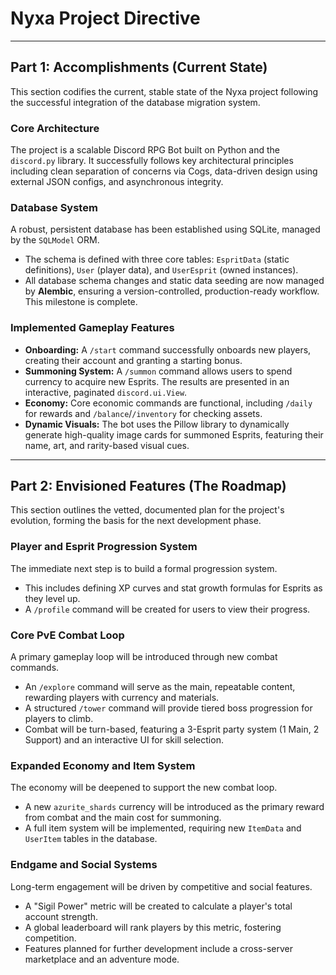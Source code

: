 # Nyxa Project Directive

---

## Part 1: Accomplishments (Current State)

This section codifies the current, stable state of the Nyxa project following the successful integration of the database migration system.

### Core Architecture
The project is a scalable Discord RPG Bot built on Python and the `discord.py` library. It successfully follows key architectural principles including clean separation of concerns via Cogs, data-driven design using external JSON configs, and asynchronous integrity.

### Database System
A robust, persistent database has been established using SQLite, managed by the `SQLModel` ORM.
- The schema is defined with three core tables: `EspritData` (static definitions), `User` (player data), and `UserEsprit` (owned instances).
- All database schema changes and static data seeding are now managed by **Alembic**, ensuring a version-controlled, production-ready workflow. This milestone is complete.

### Implemented Gameplay Features
- **Onboarding:** A `/start` command successfully onboards new players, creating their account and granting a starting bonus.
- **Summoning System:** A `/summon` command allows users to spend currency to acquire new Esprits. The results are presented in an interactive, paginated `discord.ui.View`.
- **Economy:** Core economic commands are functional, including `/daily` for rewards and `/balance`/`/inventory` for checking assets.
- **Dynamic Visuals:** The bot uses the Pillow library to dynamically generate high-quality image cards for summoned Esprits, featuring their name, art, and rarity-based visual cues.

---

## Part 2: Envisioned Features (The Roadmap)

This section outlines the vetted, documented plan for the project's evolution, forming the basis for the next development phase.

### Player and Esprit Progression System
The immediate next step is to build a formal progression system.
- This includes defining XP curves and stat growth formulas for Esprits as they level up.
- A `/profile` command will be created for users to view their progress.

### Core PvE Combat Loop
A primary gameplay loop will be introduced through new combat commands.
- An `/explore` command will serve as the main, repeatable content, rewarding players with currency and materials.
- A structured `/tower` command will provide tiered boss progression for players to climb.
- Combat will be turn-based, featuring a 3-Esprit party system (1 Main, 2 Support) and an interactive UI for skill selection.

### Expanded Economy and Item System
The economy will be deepened to support the new combat loop.
- A new `azurite_shards` currency will be introduced as the primary reward from combat and the main cost for summoning.
- A full item system will be implemented, requiring new `ItemData` and `UserItem` tables in the database.

### Endgame and Social Systems
Long-term engagement will be driven by competitive and social features.
- A "Sigil Power" metric will be created to calculate a player's total account strength.
- A global leaderboard will rank players by this metric, fostering competition.
- Features planned for further development include a cross-server marketplace and an adventure mode.